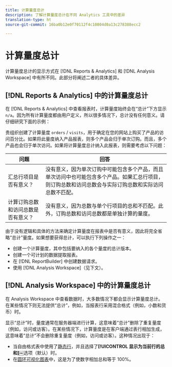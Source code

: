 ```yaml
---
title: 计算量度总计
description: 了解计算量度总计在不同 Analytics 工具中的差异
translation-type: ht
source-git-commit: 16ba0b12e0f70112f4c10804d0a13c278388ecc2

---
```



# 计算量度总计

计算量度总计的显示方式在 [!DNL Reports & Analytics] 和 [!DNL Analysis Workspace] 中有所不同。此部分将阐述二者的具体差异。

## [!DNL Reports & Analytics] 中的计算量度总计

在 [!DNL Reports & Analytics] 中查看报表时，计算量度始终会在“总计”下方显示 `n/a`。因为所有计算量度都由用户定义，所以很多情况下，总计没有任何意义。请仔细研究下面的示例：

贵组织创建了计算量度 `orders` / `visits`，用于确定在您的网站上购买了产品的访问百分比。如果将此量度纳入产品报表，则多个产品会归于单次订购。而且，多个产品也会归于单次访问。如果将计算量度总计纳入此报表，则需要考虑以下问题：

| 问题 | 回答 |
|---|---|
| 汇总行项目是否有意义？ | 没有意义，因为单次订购中可能包含多个产品，而且单次访问中也可能包含多个产品。如果汇总行项目，则订购总数和访问总数会与实际订购总数和实际访问总数不匹配。 |
| 计算订购总数和访问总数是否有意义？ | 没有意义，因为总数与单个行项目的总和不匹配。此外，订购总数和访问总数都是单独计算的量度。 |

由于没有逻辑和具体的方法来确定计算量度在报表中是否有意义，因此将完全省略“总计”量度。如果想要获得总计，可以执行下列操作之一：

* 创建一个计算量度，其中包括要纳入的各个量度的总计版本。
* 创建一个可计划的数据提取报表。
* 在 [!DNL ReportBuilder] 中创建数据请求。
* 使用 [!DNL Analysis Workspace]（见下文）。

## [!DNL Analysis Workspace] 中的计算量度总计

在 Analysis Workspace 中查看数据时，大多数情况下都会显示计算量度总计。在某些情况下则无法提供“总计”，例如，当报表行采用混合格式（例如，小数和货币）时。

显示“总计”时，量度通常在服务器端进行计算，这意味着“总计”删除了重复量度（例如，访问或访客）。在某些情况下，计算量度是在客户端通过表行相加生成，这意味着“总计”不会删除重复量度（例如，访问或访客）。这种情况出现于：

* 当自由格式表中使用了[静态行](/help/analyze/analysis-workspace/build-workspace-project/column-row-settings/manual-vs-dynamic-rows.md)，并且选择了&#x200B;**[!UICONTROL 显示为当前行的总和]**￼选项（默认）时。
* 在[圆环可视化图表](/help/analyze/analysis-workspace/visualizations/donut.md)中，这是为了使数字相加总和等于 100%。
